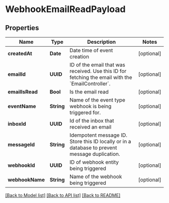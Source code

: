 # WebhookEmailReadPayload

## Properties
Name | Type | Description | Notes
------------ | ------------- | ------------- | -------------
**createdAt** | **Date** | Date time of event creation | [optional] 
**emailId** | **UUID** | ID of the email that was received. Use this ID for fetching the email with the &#x60;EmailController&#x60;. | [optional] 
**emailIsRead** | **Bool** | Is the email read | [optional] 
**eventName** | **String** | Name of the event type webhook is being triggered for. | [optional] 
**inboxId** | **UUID** | Id of the inbox that received an email | [optional] 
**messageId** | **String** | Idempotent message ID. Store this ID locally or in a database to prevent message duplication. | [optional] 
**webhookId** | **UUID** | ID of webhook entity being triggered | [optional] 
**webhookName** | **String** | Name of the webhook being triggered | [optional] 

[[Back to Model list]](../README#documentation-for-models) [[Back to API list]](../README#documentation-for-api-endpoints) [[Back to README]](../README)


